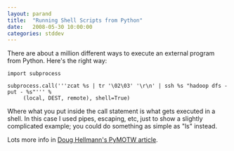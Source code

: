 ```yaml
---
layout: parand
title:  "Running Shell Scripts from Python"
date:   2008-05-30 10:00:00
categories: stddev
---
```

There are about a million different ways to execute an external program from Python. Here's the right way:
    
    
    import subprocess
    
    subprocess.call('''zcat %s | tr '\02\03' '\r\n' | ssh %s "hadoop dfs -put - %s"''' %
         (local, DEST, remote), shell=True)
    

Where what you put inside the call statement is what gets executed in a shell. In this case I used pipes, escaping, etc, just to show a slightly complicated example; you could do something as simple as "ls" instead.

Lots more info in [Doug Hellmann's PyMOTW article](/web/20101222040800/http://www.oreillynet.com/onlamp/blog/2007/08/pymotw_subprocess_1.html).
